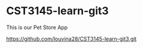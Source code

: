 # CST3145-learn-git3
This is our Pet Store App

https://github.com/louvina28/CST3145-learn-git3.git
